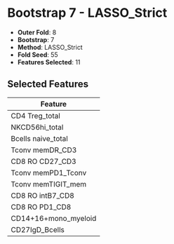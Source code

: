 # Bootstrap 7 - LASSO_Strict

- **Outer Fold**: 8
- **Bootstrap**: 7
- **Method**: LASSO_Strict
- **Fold Seed**: 55
- **Features Selected**: 11

## Selected Features

| Feature |
|---------|
| CD4 Treg_total |
| NKCD56hi_total |
| Bcells naive_total |
| Tconv memDR_CD3 |
| CD8 RO CD27_CD3 |
| Tconv memPD1_Tconv |
| Tconv memTIGIT_mem |
| CD8 RO intB7_CD8 |
| CD8 RO PD1_CD8 |
| CD14+16+mono_myeloid |
| CD27IgD_Bcells |
